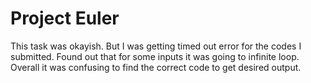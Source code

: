 # Project Euler

This task was okayish.
But I was getting timed out error for the codes I submitted.
Found out that for some inputs it was going to infinite loop.
Overall it was confusing to find the correct code to get desired output.
